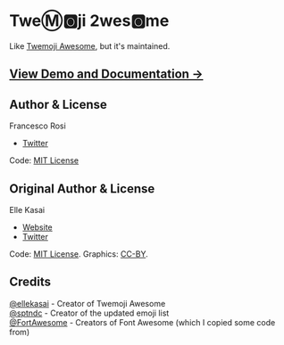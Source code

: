 # Twe:m::o2:ji 2wes:o2:me

Like [Twemoji Awesome](https://ellekasai.github.io/twemoji-awesome), but it's maintained.

## [View Demo and Documentation &rarr;](https://francescorosi27.github.io/twemoji-2wesome)

## Author & License

Francesco Rosi

- [Twitter](http://twitter.com/ellekasai)

Code: [MIT License](https://francescorosi.mit-license.org)

## Original Author & License

Elle Kasai

- [Website](http://ellekasai.com/about)
- [Twitter](http://twitter.com/ellekasai)

Code: [MIT License](http://ellekasai.mit-license.org).
Graphics: [CC-BY](https://creativecommons.org/licenses/by/4.0/).

## Credits
[@ellekasai](http://ellekasai.com) - Creator of Twemoji Awesome  
[@sptndc](https://github.com/sptndc) - Creator of the updated emoji list  
[@FortAwesome](https://github.com/FortAwesome) - Creators of Font Awesome (which I copied some code from)  
